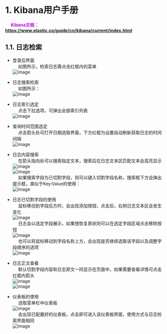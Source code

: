 


# 1. Kibana用户手册  
<!-- 
快用 Kibana 吧
https://mp.weixin.qq.com/s/Ky51TVhvDP0Mv1FlhNGycg
kibana设置中文
https://www.cnblogs.com/gaohanghang/p/12099614.html
在 Kibana 中显示图片及 Binary 字段类型介绍 
https://mp.weixin.qq.com/s/c1myzUz7fJhcG_ZjM9wguw
-->

&emsp; **<font color = "clime">Kibana文档：https://www.elastic.co/guide/cn/kibana/current/index.html</font>**  

## 1.1. 日志检索  
* 登录后界面  
&emsp; 如图所示，检索日志需点击红框内的菜单  
![image](https://gitee.com/wt1814/pic-host/raw/master/images/ES/es-52.png)  
* 日志搜索检索  
&emsp; 如图所示：   
![image](https://gitee.com/wt1814/pic-host/raw/master/images/ES/es-53.png)  

* 日志索引选定  
&emsp; 点击下拉选项，可弹出全部索引列表  
![image](https://gitee.com/wt1814/pic-host/raw/master/images/ES/es-54.png)  

* 查询时间范围选定   
&emsp; 点击箭头处可打开日期选取界面，下方红框为设置自动刷新获取日志的时间间隔  
![image](https://gitee.com/wt1814/pic-host/raw/master/images/ES/es-55.png)  

* 日志内容搜索  
&emsp; 在箭头指向处可以搜索指定文本，搜索后在日志文本区匹配文本会高亮显示  
![image](https://gitee.com/wt1814/pic-host/raw/master/images/ES/es-56.png)  
![image](https://gitee.com/wt1814/pic-host/raw/master/images/ES/es-57.png)  
&emsp; 如果搜索字段为已切割字段，则可以键入切割字段名称，搜索框下方会弹出提示框，类似于Key:Value的使用：  
![image](https://gitee.com/wt1814/pic-host/raw/master/images/ES/es-58.png)  

* 日志已切割字段的使用  
&emsp; 鼠标移动到字段后方时，会出现添加按钮，点击后，右侧日志文本区会发生变化  
![image](https://gitee.com/wt1814/pic-host/raw/master/images/ES/es-59.png)  
&emsp; 日志会以选定字段展示，如果想恢复原状则可以在选定字段区域点击移除按钮  
![image](https://gitee.com/wt1814/pic-host/raw/master/images/ES/es-60.png)  
&emsp; 也可以将鼠标移动到字段名称上方，会出现是否继续选取该字段以及调整字段顺序的选项  
![image](https://gitee.com/wt1814/pic-host/raw/master/images/ES/es-61.png)  
* 日志正文查看  
&emsp; 默认切割字段内容和日志原文一同显示在页面中，如果需要查看详情可点击红框内箭头  
![image](https://gitee.com/wt1814/pic-host/raw/master/images/ES/es-62.png)  
![image](https://gitee.com/wt1814/pic-host/raw/master/images/ES/es-63.png)  
* 仪表板的使用  
&emsp; 选取菜单栏中仪表板  
![image](https://gitee.com/wt1814/pic-host/raw/master/images/ES/es-64.png)  
&emsp; 会出现已配置好的仪表板，点击即可进入该仪表板界面，使用方式与日志检索界面相同  
![image](https://gitee.com/wt1814/pic-host/raw/master/images/ES/es-65.png)  
